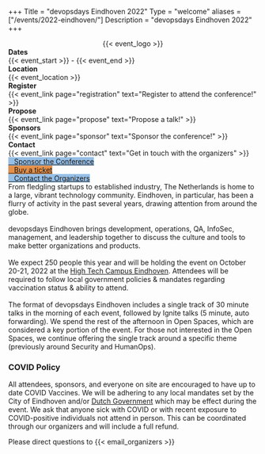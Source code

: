 +++
Title = "devopsdays Eindhoven 2022"
Type = "welcome"
aliases = ["/events/2022-eindhoven/"]
Description = "devopsdays Eindhoven 2022"
+++

<div style="text-align:center;">
  {{< event_logo >}}
</div>

<div class = "row">
  <div class = "col-md-2">
    <strong>Dates</strong>
  </div>
  <div class = "col-md-8">
    {{< event_start >}} - {{< event_end >}}
  </div>
</div>

<div class = "row">
  <div class = "col-md-2">
    <strong>Location</strong>
  </div>
  <div class = "col-md-8">
    {{< event_location >}}
  </div>
</div>

<div class = "row">
  <div class = "col-md-2">
    <strong>Register</strong>
  </div>
  <div class = "col-md-8">
    {{< event_link page="registration" text="Register to attend the conference!" >}}
  </div>
</div>

<div class = "row">
  <div class = "col-md-2">
    <strong>Propose</strong>
  </div>
  <div class = "col-md-8">
    {{< event_link page="propose" text="Propose a talk!" >}}
  </div>
</div>

<!-- <div class = "row">
  <div class = "col-md-2">
    <strong>Program</strong>
  </div>
  <div class = "col-md-8">
    View the {{< event_link page="program" text="program." >}}
  </div>
</div> -->

<!-- <div class = "row">
  <div class = "col-md-2">
    <strong>Speakers</strong>
  </div>
  <div class = "col-md-8">
    Check out the {{< event_link page="speakers" text="speakers!" >}}
  </div>
</div> -->

<div class = "row">
  <div class = "col-md-2">
    <strong>Sponsors</strong>
  </div>
  <div class = "col-md-8">
    {{< event_link page="sponsor" text="Sponsor the conference!" >}}
  </div>
</div>

<div class = "row">
  <div class = "col-md-2">
    <strong>Contact</strong>
  </div>
  <div class = "col-md-8">
    {{< event_link page="contact" text="Get in touch with the organizers" >}}
  </div>
</div>

<div class="container">
  <div class="row">
    <div class="col-md-12">
      <div class="row justify-content-center">
        <div class="d-flex p-2">
          <a class="btn btn-primary btn-block"
            style="margin-top: 10px; margin-bottom: 10px; background-color: #96bfe6; border-color: #96bfe6;"
            href="/events/2022-eindhoven/sponsor">
            <i class="fa fa-money fa-lg"></i>&nbsp;&nbsp;&nbsp;Sponsor the Conference
          </a>
        </div>
        <div class="d-flex p-2">
          <a class="btn btn-primary btn-block"
            style="margin-top: 10px; margin-bottom: 10px; background-color: #e59049; border-color: #e59049;"
            href="/events/2022-eindhoven/registration">
            <i class="fa fa-ticket fa-lg"></i>&nbsp;&nbsp;&nbsp;Buy a ticket
          </a>
        </div>
        <div class="d-flex p-2">
          <a class="btn btn-primary btn-block"
            style="margin-top: 10px; margin-bottom: 10px; background-color: #96bfe6; border-color: #96bfe6;"
            href="/events/2022-eindhoven/contact">
            <i class="fa fa-envelope-o fa-lg"></i>&nbsp;&nbsp;&nbsp;Contact the Organizers
          </a>
        </div>
      </div>
    </div>
  </div>
  <div class="row">
    <div class="col-12">
      From fledgling startups to established industry, The Netherlands is home to a large, vibrant technology community. Eindhoven, in particular, has been a flurry of activity in the past several years, drawing attention from around the globe.
      <br><br>
      devopsdays Eindhoven brings development, operations, QA, InfoSec, management, and leadership together to discuss the culture and tools to make better organizations and products. 
      <br><br>
      We expect 250 people this year and will be holding the event on October 20-21, 2022 at the <a href="/events/2022-Eindhoven/location">High Tech Campus Eindhoven</a>. Attendees will be required to follow local government policies & mandates regarding vaccination status & ability to attend.
      <br><br>
      The format of devopsdays Eindhoven includes a single track of 30 minute talks in the morning of each event, followed by Ignite talks (5 minute, auto forwarding). We spend the rest of the afternoon in Open Spaces, which are considered a key portion of the event. For those not interested in the Open Spaces, we continue offering the single track around a specific theme (previously around Security and HumanOps).
    </div>
  </div>
</div>

<div class="row">
  <div class="col-md-12">
    <div class="row">
      <div class="alert alert-secondary" role="alert">
        <h3>COVID Policy</h3>
        <p>All attendees, sponsors, and everyone on site are encouraged to have up to date COVID Vaccines. We will be adhering to any local mandates set by the City of Eindhoven and/or <a href="https://www.government.nl/topics/coronavirus-covid-19/tackling-new-coronavirus-in-the-netherlands/coronavirus-measures-and-advice-in-brief">Dutch Government</a> which may be effect during the event. We ask that anyone sick with COVID or with recent exposure to COVID-positive individuals not attend in person. This can be coordinated through our organizers and will include a full refund.</p>
        <p>Please direct questions to {{< email_organizers >}}</p>
      </div>
    </div>
  </div>
</div>


<!-- Uncomment if you added your city twitter name -->
<!--
{{< event_twitter >}}
-->
